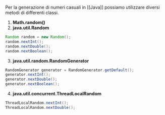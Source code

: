 Per la generazione di numeri casuali in [[Java]] possiamo utilizzare diversi metodi di differenti classi.

1. **Math.random()**
2. **java.util.Random**
```java
Random random = new Random();
random.nextInt();
random.nextDouble();
random.nextBoolean();
```

3. **java.util.random.RandomGenerator**
```java
RandomGenerator generator = RandomGenerator.getDefault();
generator.nextInt();
generator.nextDouble();
generator.nextBoolean();
```

4. **java.util.concurrent.ThreadLocalRandom**
```java
ThreadLocalRandom.nextInt();
ThreadLocalRandom.nextDouble();
```
